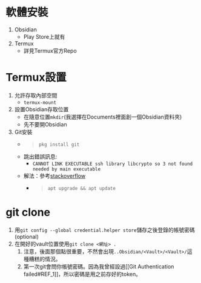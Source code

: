 # 軟體安裝
1. Obsidian
	- Play Store上就有
2. Termux
	- 詳見Termux官方Repo

# Termux設置
1. 允許存取內部空間
	- `termux-mount`
2. 設置Obsidian存取位置
	- 在隨意位置`mkdir`(我選擇在Documents裡面創一個Obsidian資料夾)
	- 先不要開Obsidian
1. Git安裝
	- > `pkg install git`
	- 跳出錯誤訊息:
		- ```CANNOT LINK EXECUTABLE ssh library libcrypto so 3 not found needed by main executable```
	- 解法：參考[stackoverflow](https://stackoverflow.com/questions/71337612/cannot-link-executable-node-library-libcrypto-so-3-not-found/72033697#72033697)
		- > `apt upgrade && apt update`

# git clone
1. 用`git config --global credential.helper store`儲存之後登錄的帳號密碼(optional)
2. 在開好的vault位置使用`git clone <網址> .`
	1. 注意，後面那個點很重要，不然會出現`..Obsidian/<Vault>/<Vault>/`這種糟糕的情況。
	2. 第一次git會問你帳號密碼。因為我曾經設過[[Git Authentication failed#REF_1]]，所以密碼是用之前存好的token。